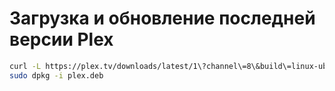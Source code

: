 # Загрузка и обновление последней версии Plex

```bash
curl -L https://plex.tv/downloads/latest/1\?channel\=8\&build\=linux-ubuntu-x86_64\&distro\=ubuntu -o plex.deb
sudo dpkg -i plex.deb
```

